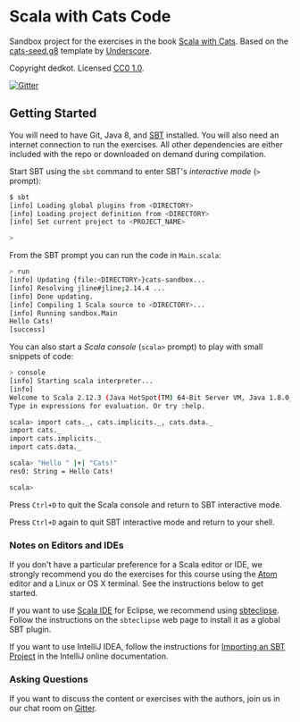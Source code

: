 # Scala with Cats Code

Sandbox project for the exercises in the book [Scala with Cats][book].
Based on the [cats-seed.g8][cats-seed] template by [Underscore][underscore].

Copyright dedkot. Licensed [CC0 1.0][license].

[![Gitter](https://badges.gitter.im/Join%20Chat.svg)][gitter]

## Getting Started

You will need to have Git, Java 8, and [SBT][sbt] installed.
You will also need an internet connection to run the exercises.
All other dependencies are either included with the repo
or downloaded on demand during compilation.

Start SBT using the `sbt` command to enter SBT's *interactive mode*
(`>` prompt):

```bash
$ sbt
[info] Loading global plugins from <DIRECTORY>
[info] Loading project definition from <DIRECTORY>
[info] Set current project to <PROJECT_NAME>

>
```

From the SBT prompt you can run the code in `Main.scala`:

```bash
> run
[info] Updating {file:<DIRECTORY>}cats-sandbox...
[info] Resolving jline#jline;2.14.4 ...
[info] Done updating.
[info] Compiling 1 Scala source to <DIRECTORY>...
[info] Running sandbox.Main
Hello Cats!
[success]
```

You can also start a *Scala console* (`scala>` prompt)
to play with small snippets of code:

```bash
> console
[info] Starting scala interpreter...
[info]
Welcome to Scala 2.12.3 (Java HotSpot(TM) 64-Bit Server VM, Java 1.8.0_112).
Type in expressions for evaluation. Or try :help.

scala> import cats._, cats.implicits._, cats.data._
import cats._
import cats.implicits._
import cats.data._

scala> "Hello " |+| "Cats!"
res0: String = Hello Cats!

scala>
```

Press `Ctrl+D` to quit the Scala console
and return to SBT interactive mode.

Press `Ctrl+D` again to quit SBT interactive mode
and return to your shell.

### Notes on Editors and IDEs

If you don't have a particular preference for a Scala editor or IDE,
we strongly recommend you do the exercises for this course using
the [Atom][atom] editor and a Linux or OS X terminal.
See the instructions below to get started.

If you want to use [Scala IDE][scala-ide] for Eclipse,
we recommend using [sbteclipse][sbteclipse].
Follow the instructions on the `sbteclipse` web page
to install it as a global SBT plugin.

If you want to use IntelliJ IDEA,
follow the instructions for [Importing an SBT Project][intellij-setup]
in the IntelliJ online documentation.

### Asking Questions

If you want to discuss the content or exercises with the authors,
join us in our chat room on [Gitter][gitter].

[cats-seed]: https://github.com/underscoreio/cats-seed.g8
[underscore]: https://underscore.io
[book]: https://underscore.io/books/advanced-scala
[license]: https://creativecommons.org/publicdomain/zero/1.0/
[sbt]: http://scala-sbt.org
[gitter]: https://gitter.im/underscoreio/scala?utm_source=essential-scala-readme&utm_medium=badge&utm_campaign=essential-scala
[atom]: https://atom.io
[scala-ide]: http://scala-ide.org
[sbteclipse]: https://github.com/typesafehub/sbteclipse
[intellij-idea]: https://www.jetbrains.com/idea
[intellij-setup]: https://www.jetbrains.com/help/idea/2016.1/getting-started-with-sbt.html#import_project
